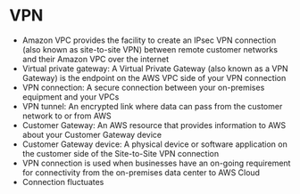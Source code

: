 
# VPN
- Amazon VPC provides the facility to create an IPsec VPN connection (also known as site-to-site VPN) between remote 
  customer networks and their Amazon VPC over the internet 
- Virtual private gateway: A Virtual Private Gateway (also known as a VPN Gateway) is the endpoint on the AWS VPC side 
  of your VPN connection 
- VPN connection: A secure connection between your on-premises equipment and your VPCs 
- VPN tunnel: An encrypted link where data can pass from the customer network to or from AWS 
- Customer Gateway: An AWS resource that provides information to AWS about your Customer Gateway device 
- Customer Gateway device: A physical device or software application on the customer side of the Site-to-Site VPN connection
- VPN connection is used when businesses have an on-going requirement for connectivity from the on-premises data center 
  to AWS Cloud
- Connection fluctuates